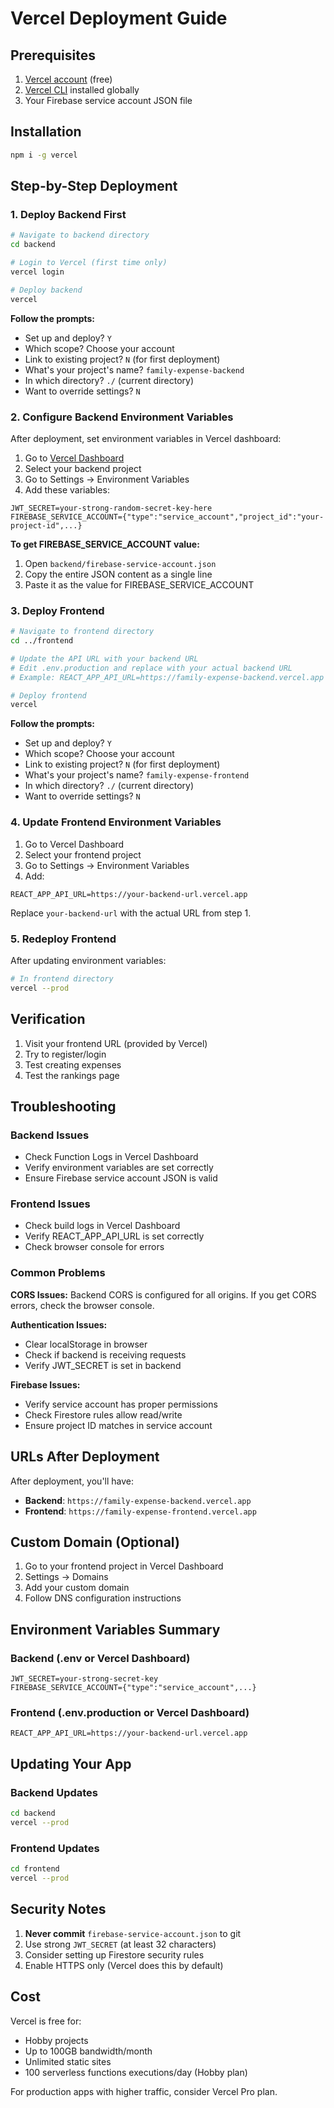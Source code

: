 # Vercel Deployment Guide

## Prerequisites
1. [Vercel account](https://vercel.com) (free)
2. [Vercel CLI](https://vercel.com/cli) installed globally
3. Your Firebase service account JSON file

## Installation
```bash
npm i -g vercel
```

## Step-by-Step Deployment

### 1. Deploy Backend First

```bash
# Navigate to backend directory
cd backend

# Login to Vercel (first time only)
vercel login

# Deploy backend
vercel
```

**Follow the prompts:**
- Set up and deploy? `Y`
- Which scope? Choose your account
- Link to existing project? `N` (for first deployment)
- What's your project's name? `family-expense-backend`
- In which directory? `./` (current directory)
- Want to override settings? `N`

### 2. Configure Backend Environment Variables

After deployment, set environment variables in Vercel dashboard:

1. Go to [Vercel Dashboard](https://vercel.com/dashboard)
2. Select your backend project
3. Go to Settings → Environment Variables
4. Add these variables:

```
JWT_SECRET=your-strong-random-secret-key-here
FIREBASE_SERVICE_ACCOUNT={"type":"service_account","project_id":"your-project-id",...}
```

**To get FIREBASE_SERVICE_ACCOUNT value:**
1. Open `backend/firebase-service-account.json`
2. Copy the entire JSON content as a single line
3. Paste it as the value for FIREBASE_SERVICE_ACCOUNT

### 3. Deploy Frontend

```bash
# Navigate to frontend directory
cd ../frontend

# Update the API URL with your backend URL
# Edit .env.production and replace with your actual backend URL
# Example: REACT_APP_API_URL=https://family-expense-backend.vercel.app

# Deploy frontend
vercel
```

**Follow the prompts:**
- Set up and deploy? `Y`
- Which scope? Choose your account  
- Link to existing project? `N` (for first deployment)
- What's your project's name? `family-expense-frontend`
- In which directory? `./` (current directory)
- Want to override settings? `N`

### 4. Update Frontend Environment Variables

1. Go to Vercel Dashboard
2. Select your frontend project
3. Go to Settings → Environment Variables
4. Add:

```
REACT_APP_API_URL=https://your-backend-url.vercel.app
```

Replace `your-backend-url` with the actual URL from step 1.

### 5. Redeploy Frontend

After updating environment variables:

```bash
# In frontend directory
vercel --prod
```

## Verification

1. Visit your frontend URL (provided by Vercel)
2. Try to register/login
3. Test creating expenses
4. Test the rankings page

## Troubleshooting

### Backend Issues
- Check Function Logs in Vercel Dashboard
- Verify environment variables are set correctly
- Ensure Firebase service account JSON is valid

### Frontend Issues
- Check build logs in Vercel Dashboard
- Verify REACT_APP_API_URL is set correctly
- Check browser console for errors

### Common Problems

**CORS Issues:**
Backend CORS is configured for all origins. If you get CORS errors, check the browser console.

**Authentication Issues:**
- Clear localStorage in browser
- Check if backend is receiving requests
- Verify JWT_SECRET is set in backend

**Firebase Issues:**
- Verify service account has proper permissions
- Check Firestore rules allow read/write
- Ensure project ID matches in service account

## URLs After Deployment

After deployment, you'll have:
- **Backend**: `https://family-expense-backend.vercel.app`
- **Frontend**: `https://family-expense-frontend.vercel.app`

## Custom Domain (Optional)

1. Go to your frontend project in Vercel Dashboard
2. Settings → Domains
3. Add your custom domain
4. Follow DNS configuration instructions

## Environment Variables Summary

### Backend (.env or Vercel Dashboard)
```
JWT_SECRET=your-strong-secret-key
FIREBASE_SERVICE_ACCOUNT={"type":"service_account",...}
```

### Frontend (.env.production or Vercel Dashboard)
```
REACT_APP_API_URL=https://your-backend-url.vercel.app
```

## Updating Your App

### Backend Updates
```bash
cd backend
vercel --prod
```

### Frontend Updates
```bash
cd frontend
vercel --prod
```

## Security Notes

1. **Never commit** `firebase-service-account.json` to git
2. Use strong `JWT_SECRET` (at least 32 characters)
3. Consider setting up Firestore security rules
4. Enable HTTPS only (Vercel does this by default)

## Cost

Vercel is free for:
- Hobby projects
- Up to 100GB bandwidth/month
- Unlimited static sites
- 100 serverless functions executions/day (Hobby plan)

For production apps with higher traffic, consider Vercel Pro plan.